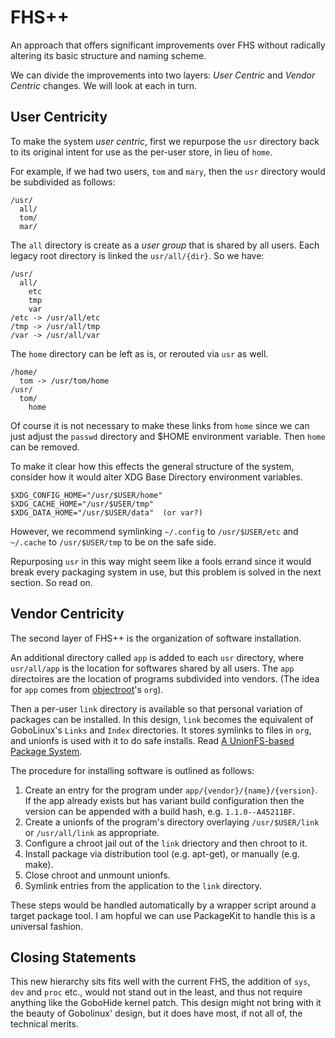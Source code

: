 # FHS++

An approach that offers significant improvements over FHS without radically altering its basic structure and naming scheme.

We can divide the improvements into two layers: *User Centric* and *Vendor Centric* changes. We will look at each in turn.


## User Centricity

To make the system *user centric*, first we repurpose the `usr` directory back to its original intent for use as the per-user store, in lieu of `home`.

For example, if we had two users, `tom` and `mary`, then the `usr` directory would be subdivided as follows:

    /usr/
      all/
      tom/
      mar/

The `all` directory is create as a *user group* that is shared by all users. Each legacy root directory is linked the `usr/all/{dir}`. So we have:

    /usr/
      all/
        etc
        tmp
        var
    /etc -> /usr/all/etc
    /tmp -> /usr/all/tmp
    /var -> /usr/all/var

The `home` directory can be left as is, or rerouted via `usr` as well.

    /home/
      tom -> /usr/tom/home
    /usr/
      tom/
        home

Of course it is not necessary to make these links from `home` since we can just adjust the `passwd` directory and $HOME environment variable. Then `home` can be removed.

To make it clear how this effects the general structure of the system, consider how it would alter XDG Base Directory environment variables.

    $XDG_CONFIG_HOME="/usr/$USER/home"
    $XDG_CACHE_HOME="/usr/$USER/tmp"
    $XDG_DATA_HOME="/usr/$USER/data"  (or var?)
    
However, we recommend symlinking `~/.config` to `/usr/$USER/etc` and `~/.cache` to `/usr/$USER/tmp` to be on the safe side.

Repurposing `usr` in this way might seem like a fools errand since it would break every packaging system in use, but this problem is solved in the next section. So read on.


## Vendor Centricity

The second layer of FHS++ is the organization of software installation. 

An additional directory called `app` is added to each `usr` directory, where `usr/all/app` is the location for softwares shared by all users. The `app` directoires are the location of programs subdivided into vendors. (The idea for `app` comes from [objectroot](http://objectroot.org)'s `org`).

Then a per-user `link` directory is available so that personal variation of packages can be installed.
In this design, `link` becomes the equivalent of GoboLinux's `Links` and `Index` directories. It stores symlinks to files in `org`, and unionfs is used with it to do safe installs. Read [A UnionFS-based Package System](http://www.linuxfromscratch.org/hints/downloads/files/pkg_unionfs.txt).

The procedure for installing software is outlined as follows:

1. Create an entry for the program under `app/{vendor}/{name}/{version}`. If the app already exists but has variant build  configuration then the version can be appended with a build hash, e.g. `1.1.0--A45211BF`.
2. Create a unionfs of the program's directory overlaying `/usr/$USER/link` or `/usr/all/link` as appropriate.
3. Configure a chroot jail out of the `link` driectory and then chroot to it.
4. Install package via distribution tool (e.g. apt-get), or manually (e.g. make).
5. Close chroot and unmount unionfs.
6. Symlink entries from the application to the `link` directory.

These steps would be handled automatically by a wrapper script around a target package tool. I am hopful we can use PackageKit to handle this is a universal fashion.

## Closing Statements

This new hierarchy sits fits well with the current FHS, the addition of `sys`, `dev` and `proc` etc., would not stand out in the least, and thus not require anything like the GoboHide kernel patch. This design might not bring with it the beauty of Gobolinux' design, but it does have most, if not all of, the technical merits.


